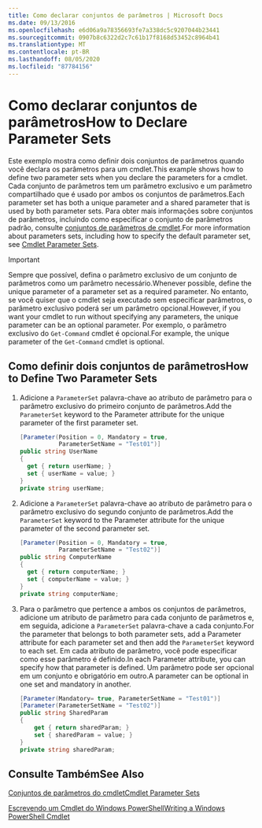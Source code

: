 ```yaml
---
title: Como declarar conjuntos de parâmetros | Microsoft Docs
ms.date: 09/13/2016
ms.openlocfilehash: e6d06a9a78356693fe7a338dc5c9207044b23441
ms.sourcegitcommit: 0907b8c6322d2c7c61b17f8168d53452c8964b41
ms.translationtype: MT
ms.contentlocale: pt-BR
ms.lasthandoff: 08/05/2020
ms.locfileid: "87784156"
---
```

# <a name="how-to-declare-parameter-sets"></a><span data-ttu-id="96789-102">Como declarar conjuntos de parâmetros</span><span class="sxs-lookup"><span data-stu-id="96789-102">How to Declare Parameter Sets</span></span>

<span data-ttu-id="96789-103">Este exemplo mostra como definir dois conjuntos de parâmetros quando você declara os parâmetros para um cmdlet.</span><span class="sxs-lookup"><span data-stu-id="96789-103">This example shows how to define two parameter sets when you declare the parameters for a cmdlet.</span></span> <span data-ttu-id="96789-104">Cada conjunto de parâmetros tem um parâmetro exclusivo e um parâmetro compartilhado que é usado por ambos os conjuntos de parâmetros.</span><span class="sxs-lookup"><span data-stu-id="96789-104">Each parameter set has both a unique parameter and a shared parameter that is used by both parameter sets.</span></span> <span data-ttu-id="96789-105">Para obter mais informações sobre conjuntos de parâmetros, incluindo como especificar o conjunto de parâmetros padrão, consulte [conjuntos de parâmetros de cmdlet](./cmdlet-parameter-sets.md).</span><span class="sxs-lookup"><span data-stu-id="96789-105">For more information about parameters sets, including how to specify the default parameter set, see [Cmdlet Parameter Sets](./cmdlet-parameter-sets.md).</span></span>

> [!IMPORTANT]
> <span data-ttu-id="96789-106">Sempre que possível, defina o parâmetro exclusivo de um conjunto de parâmetros como um parâmetro necessário.</span><span class="sxs-lookup"><span data-stu-id="96789-106">Whenever possible, define the unique parameter of a parameter set as a required parameter.</span></span> <span data-ttu-id="96789-107">No entanto, se você quiser que o cmdlet seja executado sem especificar parâmetros, o parâmetro exclusivo poderá ser um parâmetro opcional.</span><span class="sxs-lookup"><span data-stu-id="96789-107">However, if you want your cmdlet to run without specifying any parameters, the unique parameter can be an optional parameter.</span></span> <span data-ttu-id="96789-108">Por exemplo, o parâmetro exclusivo do `Get-Command` cmdlet é opcional.</span><span class="sxs-lookup"><span data-stu-id="96789-108">For example, the unique parameter of the `Get-Command` cmdlet is optional.</span></span>

## <a name="how-to-define-two-parameter-sets"></a><span data-ttu-id="96789-109">Como definir dois conjuntos de parâmetros</span><span class="sxs-lookup"><span data-stu-id="96789-109">How to Define Two Parameter Sets</span></span>

1. <span data-ttu-id="96789-110">Adicione a `ParameterSet` palavra-chave ao atributo de parâmetro para o parâmetro exclusivo do primeiro conjunto de parâmetros.</span><span class="sxs-lookup"><span data-stu-id="96789-110">Add the `ParameterSet` keyword to the Parameter attribute for the unique parameter of the first parameter set.</span></span>

   ```csharp
   [Parameter(Position = 0, Mandatory = true,
              ParameterSetName = "Test01")]
   public string UserName
   {
     get { return userName; }
     set { userName = value; }
   }
   private string userName;
   ```

2. <span data-ttu-id="96789-111">Adicione a `ParameterSet` palavra-chave ao atributo de parâmetro para o parâmetro exclusivo do segundo conjunto de parâmetros.</span><span class="sxs-lookup"><span data-stu-id="96789-111">Add the `ParameterSet` keyword to the Parameter attribute for the unique parameter of the second parameter set.</span></span>

   ```csharp
   [Parameter(Position = 0, Mandatory = true,
              ParameterSetName = "Test02")]
   public string ComputerName
   {
     get { return computerName; }
     set { computerName = value; }
   }
   private string computerName;
   ```

3. <span data-ttu-id="96789-112">Para o parâmetro que pertence a ambos os conjuntos de parâmetros, adicione um atributo de parâmetro para cada conjunto de parâmetros e, em seguida, adicione a `ParameterSet` palavra-chave a cada conjunto.</span><span class="sxs-lookup"><span data-stu-id="96789-112">For the parameter that belongs to both parameter sets, add a Parameter attribute for each parameter set and then add the `ParameterSet` keyword to each set.</span></span> <span data-ttu-id="96789-113">Em cada atributo de parâmetro, você pode especificar como esse parâmetro é definido.</span><span class="sxs-lookup"><span data-stu-id="96789-113">In each Parameter attribute, you can specify how that parameter is defined.</span></span> <span data-ttu-id="96789-114">Um parâmetro pode ser opcional em um conjunto e obrigatório em outro.</span><span class="sxs-lookup"><span data-stu-id="96789-114">A parameter can be optional in one set and mandatory in another.</span></span>

   ```csharp
   [Parameter(Mandatory= true, ParameterSetName = "Test01")]
   [Parameter(ParameterSetName = "Test02")]
   public string SharedParam
   {
       get { return sharedParam; }
       set { sharedParam = value; }
   }
   private string sharedParam;
   ```

## <a name="see-also"></a><span data-ttu-id="96789-115">Consulte Também</span><span class="sxs-lookup"><span data-stu-id="96789-115">See Also</span></span>

[<span data-ttu-id="96789-116">Conjuntos de parâmetros do cmdlet</span><span class="sxs-lookup"><span data-stu-id="96789-116">Cmdlet Parameter Sets</span></span>](./cmdlet-parameter-sets.md)

[<span data-ttu-id="96789-117">Escrevendo um Cmdlet do Windows PowerShell</span><span class="sxs-lookup"><span data-stu-id="96789-117">Writing a Windows PowerShell Cmdlet</span></span>](./writing-a-windows-powershell-cmdlet.md)
